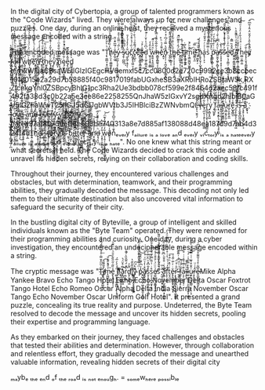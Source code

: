 In the digital city of Cybertopia, a group of talented programmers known as the "Code Wizards" lived. They were always up for new challenges and puzzles. One day, during an online heist, they received a mysterious message encoded with a string.

The encoded message was "Ṭ̢̛̣̳̲̘͕̥̫̯̞̺̞͗ͪ̔͑ͯ͒͢ͅh̸̨̗̤̩̖̫̻͚͔̥͕̳̺͆̓̋̔̍͛̎ͩ̉ͣ̀̕ĕ̷̙̲̗͖͑́̅̅̑̽̉̄͟y̡̲̤̲͎͉̞̹̩͚͖̘͚̮̒ͨ̅́̈̿̏͑̌͒̿̓ͧ͋͋́͗ ̶̈ͥ̾̋̽̒͌͐͆ͦ͗͆ͬ̿͏̸̵͍̮̤͖͖͍̝̖͍̳͍͕̭̫s̷̷̡̱̹̪̲̪̅̍̈͆͆̑͆͛͢ͅų̼̥̲̗̣̹͔͋͗̓̽̒̉̓̄ͅc̊͗̏͑́̉ͣ̄̒ͪ͂͂̈́̍̏̐̔̐͘͡҉̨͖͙̥͓͖̤̤̹̤ͅc̗̘̺̖̹̽̈́͌̐ͮ̇ͪ̐ͮ͂͆̈̉ͣ̕ͅeͫ̀̂͝҉̥̻̫͓̳̱͙̳͍̳̘͔͟ȩ̵̶̢͓̻̦͊̂ͨ̊ͮd̦̩̹͖̗̦̳͍̮̦̠̦̭ͮ͆ͩ̾͐̆ͨͨ͊̋̒ͥ͊ͨ̅͝ ̫̬͎̱͔͍̗͚̻̎̓̎̒̒͘w̞͍͍͎̖̭̼̼͈̝̩͑̑̈́̉ͦ̑̚͡h̷̶̯͇̱̝̻͚̖͎͕̗̣͖̞͛͋̅͋ͤ̄̉̿̾̍̀ͥ̈́̒͢eͯ͌̒ͪͪ̊҉̜͍̞n̷̡̝͔̦̣͎̪̗̼͉̜̣͉̳͓͖̫̂̋̔̿ͧ́͆ͬ̽͐͗ͨ ̨̡̩͖̜ͫ̋́́̄ͩ̍ͩͣ̊͟t̨̡̹̼̲͙͔ͯ̄͆̄̋͆̑̽͛̔̌̋ͨ̍ͦ̍͗ͫ͢͞h̵̵̳̳͙̣̩͎͔͕̰͍̮͍͕͉̬̋͗̈͗̂̇͋̒̾ͩ͆ͩ̏̕ͅē̈́̂͗͒͌ͫ̑̚͟҉̴̧̝̫͚͔͉͓̠͉̹̤̪̼̞̪̩̰ͅ ̵̮̖̤̬̥̯̘͎̘͕̤̹͙̄̂ͩ͊ͬ̌̀ţͤ̈̑͢͞͏̣̦̟̞̦̘͕̼̩̗i̷͙̙̫̲̦̰͚ͪͩ̇ͅm̙͉͇̰̰̺̝̫͚̠̠̩̹̭̟͇͍̀̐ͪ́̚͜ͅe̵̴̛͈̳̣̖̼͆ͥ̿͞ ͥ̎ͫ́ͥ̃҉̡͏̠͚̬̙̗͝ḩ̭̥̗̬̗̩̺̟̙͈̣͈̯ͦ̾̾́̀́á̢̖̹͙͕͗ͯͨͬ̄͛̄̃͛ͧͩ̚sͦ̿̿ͦ͐ͨͣͣ̈̉ͫ͛͊́ͭ͏̵̺̘̯̘̰̯̯̲͎͎̳̣̯̻̣͘͠ ̞̜̥͍͈̠͛̈̽̌̅̍̾͛ͣ͂ͧ͂̆̿ͣ̽͐͟p̵̛̖̳̤̖̻̙͔͔̼͍̭͇͕̖̱̞̆ͥ͗̊͛̇ͫ̒́͜ͅȧ̸̶͈̮̫͓͖̥̙̻͓̩͖̲̼̻͉̀ͧ̂ͯ͆͆͗̀̄͗ͮ̄̒͋̓̾ṣ̴͎̥̝̜͔̠̥̹̜̗͈̺̝̃ͭ̾̚͢͝ś̓̓̏́̔̐͑́̌ͨ͆͒̑̃̚͏̷̷͕̗̜͕̜͡e̷̛̫͍̜̘̜͇̤̦͙̼͈̤̞̤̖̙̱͎̔̍ͫ̓ͬͬ͂ͪ̑̃ͫ̄̐ͥͬͫͭ̀̕d̄̌̊̏̿̂҉̫͈̮͈͔̳͚͖͍̳̟̦͍
̸̴̟̬̫̗ͮ̔̆̽̽ͩ͗ͤ͌̎͛̀̚T̸͙̫̻̟̲̻̠͉͇͚̠͇̳̦̖͓͖̄ͤ̐̄̃ͮ̈́ͨh̫̻̤͕͇̯̫̽͗ͥ̊̍ͪ͋̓ͦ̉ͯͩ̅͠e̴̞͓̗̠̬̘̗͇͚͎̪̙̥͗̐̈͡yͦ̋̓̀̀̂͛̓̎̌̈̒̑̓͋͆̎̚͏͏͉͖̺͘͡ ͨ̿͊ͮ͂̐͏̶̶̗̭̙f̷͎̲̜̖̻͖̤̱̱̞̝̺͖̤͐ͫ̓ͧ̑͂ͭ͗͑ͭ̒ͦ̂̕͢a̷̷̴͎͉͕̮̔̏̆̉͌ͥ̉̆ͪ̾͂̒̍̔̒̚i̾̓͂͒̐ͮ̋͜͞͏̫͔͎͕̲͚̯̼͓͕̺̙̥̖͓̰l̷̨̞̟͍̳͍̺͚͙̼̰̺̣͓̞̓ͬ̓ͨͣͬ͛͊̏̅͢ ̛̦̳͔͉̜̦̺̰̪͈͙̦̙͛͆ͩ̌͗̆ͥͪ͜w̢̡͔̖̲̺̹̫̣̝̠͓̞̹̬̖͗̈́͆̿̐̃̅͋̐͋̊̓̎́̉ͥ͘ͅh̸̡̹̙͖̰͇̲̱̙̗͗̅ͥͫ̈́ͨ̈́ͧͦ̐ͭ́ͦͤͬ̎͘̕ͅȇ͑̅ͦͬ̋̒ͨͪ̾ͧ̒̋ͭͯ̿ͤ̚҉̛̯͍̠̳̗͍̺͚͇̞͚͉̘̥n̸̞̞͇̰̪̲͇͔̜͖̜̳̹̲̣̗̅͛ͪ̇ͤͨ͘͢ ̵́̿̽ͪ̊̔̉͑ͤ͡͡҉̙̗͕̯̯̭͉t̞̤̰͕͙͖̜̥̱̠̂ͬ́ͪͮ̽ͩ̔̉̊ͫ̀͡h̫͈̟̙͇͕̘̓ͮ̒͋ͫ̇̇̏͞e̢̡̥͇̼̩͖̣̠ͧ̀̐͒̇̓̋̓ͭ͋ͯ̅̄̀̀ͅỳ̮̤̯̳̘̆́́ͦ͘ ͩ̎̆͏̶̢̱̭͇͙͝n̟̞̝̱̹̩̝͍͔ͪ͌ͪ͂ͦ̋̆̊ͫͨ͐͌̃͂ͣ̚͘ę̹͖̦̗̪̝̱̪͚̠ͨ͋ͤ̊̎̂ͧ̓͗̄͑͂̀̚͜͝ͅȇ̡̢̠͙̮͓͂̽̿ͩ̀̅͘d͇͖͉̱͕͖̗͓̪̝̙̹̯͐̓̈̒́ ̴͎̖̞͎̖̽͐̄̒͆́͐̊̈́͐ͨ͋̀͢h̢̗̗̮̞͎̮̳ͩͨ̂́i̓́̇ͩ̐͋ͣͪ҉̡̡̡̼̬͙͍͉̪̣̮̯̲̥͔͇m̷̏̌ͯ̓ͤ͂ͥ̐̄ͬ́̇ͦ͠͏̛͎̮̪̬̯̲̙̻RWFjaCBsaW5lIGlzIGEgcHV6emxl5c7cc0800d2e720c9992ce3b8ccbec101d015e2a29d7b58885f40c9817019fabUGxheSB3aXRoIHRoZSBtaW5k,RXZlcnkgYnl0ZSBpcyBhIG1pc3Rha2Ue3bdbb078cf599e2f8464d2aec58fc491f492fa38d3c0b22a5e3ee86e2258255QnJhaW5zIGxvY2sgdXAgd2hlbiB0aGV5IGZhaWwT25lIGJ5dGUgbWVtb3J5IHBlciBzZWNvbmQE̵͙̩͉̮̭͉̦̓̈̈́͘v̶̧ͣͣ̆̿̀̇ͦ͋̐̈́̏͏͔̜̯̝͓̩̘͈̗è̡̜̪͈̣̹͓̙͎̜̜̹͉̻͋ͧ̈́ͪ̆̓͜ͅr̢̪̝̘̙͎̼͙͔̖̫̩̭̳̼͎ͥ̾͐ͯͩ͢͡y̠̞̻͙̭͖͗͗̆ͬͯ̂̾́͋̋͑͋̕ ̧͉̺̱̱̙͐ͥ͆̈́͋ͨ̊̌̏͐̇ͪf̦̲̣ͤ̿ͤ̈̒̇̉͋̀̀a͔̟͕̘͙͍̖͉͕̭̺̥̖̘̥̮̺̜͒͋ͥ̐ͤͨ̎̽ͫ͢į̶̛̱͖̣̰̣̲͉̟̥̥̗̩ͨ̒ͪ͐̾̔͆ͮͣͫͫͧͦ̚l̸̰̖͎͖̣̯͍͇̤͚͂ͮ͆ͦͥ̎̅͐̒ͮ̀ͣ̒̍̚ͅu̵̦͉̻͙͈̗̝̗ͪͭ̓ͧ͊̈ͣr̺̠̱͔̼̖͍̲̔̽̃̈́ͬ͞e̙̺̥̻̲̱͊ͯ͗͗͒̔̈ͥ͂͢ ̴̡̛̼̞̞̣̳̖̙͙̪͇̦̥͖̊̋ͯ͛̆͛̊ͭ̚ï̐͐̇͂̂͆ͫͥͬ̽̍̿̄̂͏̧̯̮̼͙͔̮͉̤̠̕͢s̵̩͓̰̭̬̪̺͖̤̙̭̬̬̓ͯͯ̔͋ͬ̈́̇͊̆ͅ ̴̵̗͉̥̥̖͔̯̬̻̟̮̝̦͕ͪ̔ͧ̂͢͞ā͊̈̾͑́ͨ͑͆̋ͩ̒͌̐͊ͬ͋̚҉̯̬̟̘ ̶͙̩̟͎̺̟̼̯̪̲̩̱͈̹͐̅̾̿̒̿͐ͪ̿͒͛̇l̒͆̍́͏̱̱͍̼̘͓̭̻͔̪ó͕̟̩̰̦ͦ̂ͣ̌̓̃̍̎͢͟͡v̼͇̰̳̬̟̬̩̺͇̠̒ͩ̂́́̚͢ͅe̶͇̗͕̠̭̟̽ͫ̿̓͂̌͊ͣ̓̆͂̀̾̃̈́̑̂ͩ͢ ̵̧̹͎̤̪̤͙̞̰̳͐ͫ̇̅ͤ̏̀ͫ̃͟a͖̮͕̱̺̩̙̻͈̣̹͙͕͎̲͒̈́̈́̒ͬ̎̇ͬ̋̿̌̚̕͝n̡̨̛̘̫͍̬͓͉̝̩̱̤͖͌̄̉̿̏͞d̴̷̷͉͎͈̯͈̥͎̞̜̪̈̽̉̐̅͒͋́̒̓ͣͩͬ̆̉́̚ ̶̶͒̈̑̚͏̪̯̟͘e̷̡̼̘͇͓̪̟̞̬͇͈͖̥͖͂̏̉̉ͣv̸̹̣̬̺̤̭͐ͦ̄ͥͫ͐̈ͩ͋ͬͫͬ́͗̕͡e̸͉̼̝͔̝̬͇͓͔̪̳̙̮̫ͪͬ͐̊̈́̍̎̀́͢ŕ̸̵̨̯̘̲͙̖̘̱͚̱͔̝͔͉̠͈̩͇̻̽̀͛̓ͫ̿̄͘y̴̛̛̳̦̙̯͍̫͇͖͎̬͐͗̆͑̊͊̏̽ ̵̭̪͖͍̙͕͓̳̺̯̜͎̪͈̯̗̲̱͑̈́͒ͭͨv̡̲͉̮͙̹̲͔͇̠͎͎̜ͩ̈́̈́̀ͣ͜͡ͅͅî͍̦̻̰̭̺͍͉̠̯̙̲͇͙͖̘̯ͦ̉̑̅͠c̅̍̅ͣ̈́͛͛͏̮̘̻̻̱̤̺̲̹͈͔̹͖̼̺̺͘t̉ͯ̄̍̏҉̷̛̰̘̯̭̥̜̻̤̙̬̜͠ơ̧̨̳̘̻̦̥͕̄͂͊̌ͪͫ̎͌̈́̄ͥ͛̔ͨ̽̀r̷̛̯̘̳̭̜̳̳̲̊ͣ̈̕y̸̴͇̱̝̜̮͎̠͈̎ͯ͗ͫ́̿ ̅̓̈ͨͩͥ̓̐̊ͨ̅̐ͤ҉̹͚̮̩͔i̧̛̖͍̖̩̥̺̱̦̞̲̹̜̞ͯ̈́ͣ̒͝ͅs̶̷̢͍͉̗̹͙̳̻̳͕̤ͧ̋ͧͮ͊͗̇ͧ͗͊̿̓̾ͅ ̵̷̵̦̦͇͔̜̣͚̙͉̪͎̑̑̇̈͐ͪ͐ͨ͑̀̍ͥ̋̃́ͅą̬͈͚̠̥̤͈̘̦͖͚̰͓̮ͧ̌̐̂ ̛̯̯̟̖͚̪͉͎͇̼̟̲̠̹̪ͦ̊͒̍̄̓̂̐̀̆hͤ̉̓͟҉̙̲̘̠̞̻̖̮͕̥̲͓a͚̠̦̬̟̬̱̤̦̤͇͑̏ͭ̂͌̈̽̒̓̌ͥ́͟t̸̛͚͚̟̠͔̯̩̗̉̅͌̌͑͋̚͜e̴̍̿̌̔́͘͏̬̙̬̮̥̱̳̭̗̥͔̬̻̠̠̲̞a97af80750ef18e693be740313a8e7d885af138088d48ea187d9d7ab4d324f4dT͎͍̣͚̻͚̲̲͚̙͙͙͐ͬ͐ͨ͌ͫ̈̊̕ͅh̍͗̍ͥ̈́ͤ͆͂̊̅̽҉͍͕͈̩̜̻̭̠̖̻̪͓͉̹̱ȩ̴͎̩̞̙͇̝̣̖̮͚͈͕̱̭̹̝ͣ̌͋͐̅͊ͦ̅̏͐ͯ͐ͅͅ ̴̧̨̘̦̯̱͙̎ͩͨ̆͂ͣ̓ͯ̂ͤ̆ͥ͗͜s̵͙̻͚̥̤̫̭̟͍͌̎̐̍͛͟͞ṫ̴̢̧̩̠͈̼̥̠̝͑̿̿͐̆ͯ̍ͪ̔ͥ́́o̸̅ͭ̏̆̚͡҉̵̹͇͍̬͚̹͙͉͙̲̳̻̤̘̯͙ŗ̤̳͙͔͖̠̞͍̙̤̦͈͆͂̐͘ỵ̸̨̨̼̣̙͉̱̣̝̲̖̗̙̼̬̘͉̟̍ͨ̆͛ͧ̃ͨ̎͛̚ ̡̛͔̜͙̜̤̩͓̪̲͙͖̔ͣͬ͛̑̌̓͢ͅͅi̽ͨ̍̀̊̄̾̃ͧ̍ͤ̾ͪ͢͏͈͉̗̺̻̀͡s̴̢̛͔͈̪̑̋̅̓̓͛̓̉͋͟ ͖̝̣̩̫̱̟̟̰̐̂̒͒ͨ̈̓͆̆̎̚͡͝b̩̤͖̝̄͛ͫͦ̒ͤ̃́͆ͧ̀͘i̵̛͇̯̗̰͕̝͈ͬ̉ͧ͊̂͋ͩͬ̆ͥ̄̔̓̒̌̃͟t̵̻̣͇̖̘̬̜ͮͭ͗ͣ͂ͩͦ̚̚ͅt͍̘̪͓̝̘͇̩̩͇̻̱̤̤̘̹́͆͐ͭ͊͊̓̅̑̌͋ͯ̇̒͑̽ͣ͟͡e̷̛͔͙̣̺̻̲̯͇̳̤̥̺̱ͯ̋̔̔͗̈̎̇ͣ͜ṙ̡͔͎͚̦ͧ̋̿͗̑͂̏ͅ ̶̼̠̠̳̝̜͙̻̭̭̞͎̙̝͊̀͂ͣͨ̊̾ͩ̊ͭ͗̇̅ͅͅa̧̠̼̥̱̹͈͍̼̣̠̎ͤ̊̃̉ͤ̓̂̓͒̍̔̀ͥ̀͘͞n̛̤̟͍͇͗̾̔ͭ̽̏ͯ͝d̶̝̘̗̘̞̤ͪͩ̓̉ͤ̐̆̒̅̚͜͞ ̨̝̥̹̯͉̼̯̖̦̮͙̰͋̓̓͒̈̀w̞͎̯̹̹̯̳̙͍̻͉̟̼͖̜͈̲͋̒̊͊ͩ̒̃ͫ́͝ͅǒ̸̵̘̞͎̖̾ͣ͡n̽͊ͤ̓̀͗ͣ̅͆̊̎̋ͣͥͬ͋̀͏͏̞̜̦ₑᵥₑᵣy fₐᵢₗᵤᵣₑ ᵢₛ ₐ ₗₒᵥₑ ₐₙd ₑᵥₑᵣy ᵥᵢcₜₒᵣy ᵢₛ ₐ ₕₐₜₑₑᵥₑᵣy fₐᵢₗᵤᵣₑ ᵢₛ ₐ ₗₒᵥₑ ₐₙd ₑᵥₑᵣy ᵥᵢcₜₒᵣy ᵢₛ ₐ ₕₐₜₑ". No one knew what this string meant or what secrets it held. The Code Wizards decided to crack this code and unravel its hidden secrets, relying on their collaboration and coding skills.

Throughout their journey, they encountered various challenges and obstacles, but with determination, teamwork, and their programming abilities, they gradually decoded the message. This decoding not only led them to their ultimate destination but also uncovered vital information to safeguard the security of their city.

In the bustling digital city of Byteville, a group of intelligent and skilled individuals known as the "Byte Team" operated. They were renowned for their programming abilities and curiosity. One day, during a cyber investigation, they encountered an undecipherable message encoded within a string.

The cryptic message was "T̎ͮ͂ͫ̽̄̿̇ͦͣ̾̎͌́͂̇͗̉͘͟҉̴̺͙̹̙̞̝͍̳̯̥i̸̷̡̩̠̝͒̃͌̋̄͡m̵͓̺̺̯̙̼̞͓̣̥̥ͥͣ̄͗̑͊̇̆̚͟͡ḛ̢͓͍̜͈̟̠̜̾̏̃͑̋̋̏̆͗̄ͩ̇ͮ͐̑̄̑̈ ̫̻̥̥͉͚̯̳̺͎̜̦̝̗̗̭ͫ͑ͤ̀ͮ̅́h̷͌ͩ̌͒̇͡҉̰̹̠̬̻̟̗̠̗̜͙͓ͅa͕̪̲̦̟̻͖̒͆ͣ̌̈́͛͜ŗ̲̣̼̺̀͆̽̈́̑̅̑̏̀ͣ̅̚d̢̙̫̥͇̟͖̋̃̓l̡͂̏͂̏̆̔҉̲̪͈̦̺̩̗̹̖͓̪̱̲̯͘͝y̴̱̘̫̪̞̖̣̹͉̜͕͍̐ͪͨ̕͠ͅ ͥͫͨ̌͒̆̋ͬ͐ͫ̈̆̌ͪ̈͘͠͏̝͓̤̘̤̳̣̬̖̜̠͉̀p̴̔ͮ͆ͤ͊ͭ̔̒͝҉̼̖̺̦̘̺̜͖̠̣̣͙̫̠̥̜̻͘a̸͙̼̟͖̜̥ͦ̽̍̒ͮͫͮͭͨ̅͢s̮̞͎̝̝̠̩̻͎̤̘̟͎̻̔͋͆̽ͪ̂ͧ̇ͤ͢͠ͅͅͅs̤͔̩̞̪̩̱̱̟̣̟͒ͥ͗̇͂̄̿̀̆ͣ̎̋͂ͩ͋̒̆̓͢é̸̤͚͎̟̤͕̮͇̟̱̦͖̹̞̤ͦ̈̈́ͬ̐̑̄ͤͦͧ̋͜͝͝sͥ̊ͩ̔͋̌͗̅ͥ͌ͭ̒ͣ̐̊̋͌̚͘͏̡͖͖̞͈̰̹̦̖̰̠̖̰̗̯̤͉̱̤ ̴̛̙̫̘̤̹̼̬̟̮͉̹̦̍ͨ̅͟͜ͅă̢̳̣͔̥̜̲͓̺̟͖̪͙̗̰͇͚̄̔ͥ̇̂̄̆ͪ͆͂̈́ͨ̏͗̑̚̚͡ͅf̨̙̜͔̮͊̓͗͗ͪ̔͑̇̊ͭ͌ͪͩͨ͌ͧ̉̀͢͠t̮̝̫ͯͥ̄̽̈ͨ̂͒͞ě̵̢̙̭̗̳̬̱̟̮̬̺̗͙ͥ̍ͨ̅̇͂̉ͩŗ̷̛͓̖̱̳͙̬̻̦̗̘͈̱̩̲͖͖̮ͫ̎ͬ͒ͫ͡ ̵̷̶̲̙̳͕̼ͧͪ̍̈́̇ͪ͗͌͋ͤ̚͢f̲̭̜͎̣̮͉̥͔̭̑ͨ̂ͣ̃͢͞ạ̷̧̜͕͈̙̟̦̇͊ͬ͋͒͛ͭͥ͒̓̓ͬĩ̵̵̝̙̝ͮͫͯ̆̚̚͡l̷̴̤͍̫͖̬̬̜̝̰̦̱̗̭̠̟̗̲͓̍̓̿ͬ͐ͥ̓͝͠u̷͖̙̮̤̰̦̪̻̤͕̹͉̜͓͗̂̆͒ͯ͊ͭͭ̿͌̾̍̀͌̓ͪͅr̶͎̙̬̭͔͙̂̉͗ͧḛ̷̶̪̱̖̲̘̯͖̯̂͆̃̇̊̉̉̃̃̃͒͒̓ͮ͆͗̕͡Mike Alpha Yankee Bravo Echo   Tango Hotel Echo   Echo November Delta   Oscar Foxtrot   Tango Hotel Echo   Romeo Oscar Alpha Delta   India Sierra   November Oscar Tango   Echo November Oscar Uniform Golf Hotel". It presented a grand puzzle, concealing its true reality and purpose. Undeterred, the Byte Team resolved to decode the message and uncover its hidden secrets, pooling their expertise and programming language.

As they embarked on their journey, they faced challenges and obstacles that tested their abilities and determination. However, through collaboration and relentless effort, they gradually decoded the message and unearthed valuable information, revealing hidden secrets of their digital city


ₘₐybₑ ₜₕₑ ₑₙd ₒf ₜₕₑ ᵣₒₐd ᵢₛ ₙₒₜ ₑₙₒᵤgₕ.
= ₛₒₘₑwₕₑᵣₑ ₚₒₛₛᵢbₗₑ

